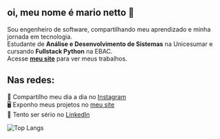 ## oi, meu nome é mario netto 🥷

Sou engenheiro de software, compartilhando meu aprendizado e minha jornada em tecnologia.  
Estudante de **Análise e Desenvolvimento de Sistemas** na Unicesumar e cursando **Fullstack Python** na EBAC.  
Acesse **[meu site](https://www.marionetto.me)** para ver meus trabalhos.

## Nas redes:

📸 Compartilho meu dia a dia no [Instagram](https://www.instagram.com/nettoprod)  
🖥️ Exponho meus projetos no [meu site](https://www.marionetto.me)  
🔗 Tento ser sério no [LinkedIn](https://www.linkedin.com/in/marionettojr/)  

<!-- ![Anurag's GitHub stats](https://github-readme-stats.vercel.app/api?username=mario-netto&hide=contribs,prs&theme=ocean_dark) -->  
![Top Langs](https://github-readme-stats.vercel.app/api/top-langs/?username=mario-netto&layout=compact&theme=ocean_dark)
